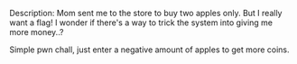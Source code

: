 Description: Mom sent me to the store to buy two apples only. But I really want a flag! I wonder if there's a way to trick the system into giving me more money..?

Simple pwn chall, just enter a negative amount of apples to get more coins.
